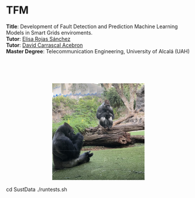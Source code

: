 
# TFM

**Title**: Development of Fault Detection and Prediction Machine Learning Models in Smart Grids enviroments. <br>
**Tutor**: [Elisa Rojas Sánchez](https://scholar.google.es/citations?user=Dgn0ShwAAAAJ&hl=es) <br>
**Tutor**: [David Carrascal Acebron](https://scholar.google.com/citations?user=__rsKBoAAAAJ&hl=es) <br>
**Master Degree**: Telecommunication Engineering, University of Alcalá (UAH)<br>


<br>
<br>
<br>
<p align="center">
  <img src="monitos.jpg" width="50%"/>
</p>


cd SustData
./runtests.sh


